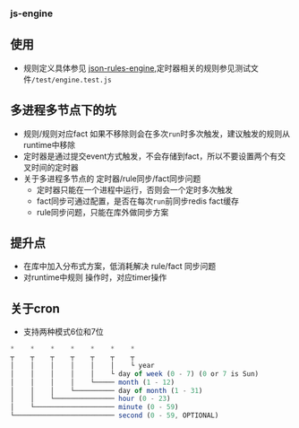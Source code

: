 ### js-engine

## 使用
 + 规则定义具体参见 [json-rules-engine](https://github.com/CacheControl/json-rules-engine/blob/master/docs/rules.md),定时器相关的规则参见测试文件`/test/engine.test.js`

## 多进程多节点下的坑
  + 规则/规则对应fact 如果不移除则会在多次`run`时多次触发，建议触发的规则从runtime中移除
  + 定时器是通过提交event方式触发，不会存储到fact，所以不要设置两个有交叉时间的定时器
  + 关于多进程多节点的 定时器/rule同步/fact同步问题
    + 定时器只能在一个进程中运行，否则会一个定时多次触发
    + fact同步可通过配置，是否在每次`run`前同步redis fact缓存
    + rule同步问题，只能在库外做同步方案

## 提升点
  + 在库中加入分布式方案，低消耗解决 rule/fact 同步问题
  + 对runtime中规则 操作时，对应timer操作

## 关于cron
  + 支持两种模式6位和7位
  ```javascript
  *    *    *    *    *    *    *
  ┬    ┬    ┬    ┬    ┬    ┬    ┬
  │    │    │    │    │    │    └ year
  │    │    │    │    │    └ day of week (0 - 7) (0 or 7 is Sun)
  │    │    │    │    └───── month (1 - 12)
  │    │    │    └────────── day of month (1 - 31)
  │    │    └─────────────── hour (0 - 23)
  │    └──────────────────── minute (0 - 59)
  └───────────────────────── second (0 - 59, OPTIONAL)
  ```